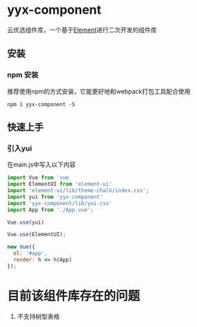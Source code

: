 # yyx-component

云优选组件库，一个基于[Element](https://element.eleme.cn/#/zh-CN)进行二次开发的组件库

## 安装
### npm 安装
推荐使用npm的方式安装，它能更好地和webpack打包工具配合使用

```node
npm i yyx-component -S 
```

## 快速上手
### 引入yui
在main.js中写入以下内容
```js
import Vue from 'vue
import ElementUI from 'element-ui'
import 'element-ui/lib/theme-chalk/index.css';
import yui from 'yyx-component'
import 'yyx-component/lib/yui.css'
import App from './App.vue';

Vue.use(yui)

Vue.use(ElementUI);

new Vue({
  el: '#app',
  render: h => h(App)
});
```

# 目前该组件库存在的问题
1. 不支持树型表格